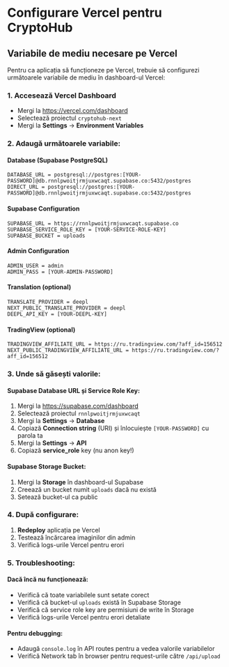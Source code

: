 # Configurare Vercel pentru CryptoHub

## Variabile de mediu necesare pe Vercel

Pentru ca aplicația să funcționeze pe Vercel, trebuie să configurezi următoarele variabile de mediu în dashboard-ul Vercel:

### 1. Accesează Vercel Dashboard
- Mergi la https://vercel.com/dashboard
- Selectează proiectul `cryptohub-next`
- Mergi la **Settings** → **Environment Variables**

### 2. Adaugă următoarele variabile:

#### Database (Supabase PostgreSQL)
```
DATABASE_URL = postgresql://postgres:[YOUR-PASSWORD]@db.rnnlpwoitjrmjuxwcaqt.supabase.co:5432/postgres
DIRECT_URL = postgresql://postgres:[YOUR-PASSWORD]@db.rnnlpwoitjrmjuxwcaqt.supabase.co:5432/postgres
```

#### Supabase Configuration
```
SUPABASE_URL = https://rnnlpwoitjrmjuxwcaqt.supabase.co
SUPABASE_SERVICE_ROLE_KEY = [YOUR-SERVICE-ROLE-KEY]
SUPABASE_BUCKET = uploads
```

#### Admin Configuration
```
ADMIN_USER = admin
ADMIN_PASS = [YOUR-ADMIN-PASSWORD]
```

#### Translation (optional)
```
TRANSLATE_PROVIDER = deepl
NEXT_PUBLIC_TRANSLATE_PROVIDER = deepl
DEEPL_API_KEY = [YOUR-DEEPL-KEY]
```

#### TradingView (optional)
```
TRADINGVIEW_AFFILIATE_URL = https://ru.tradingview.com/?aff_id=156512
NEXT_PUBLIC_TRADINGVIEW_AFFILIATE_URL = https://ru.tradingview.com/?aff_id=156512
```

### 3. Unde să găsești valorile:

#### Supabase Database URL și Service Role Key:
1. Mergi la https://supabase.com/dashboard
2. Selectează proiectul `rnnlpwoitjrmjuxwcaqt`
3. Mergi la **Settings** → **Database**
4. Copiază **Connection string** (URI) și înlocuiește `[YOUR-PASSWORD]` cu parola ta
5. Mergi la **Settings** → **API**
6. Copiază **service_role** key (nu anon key!)

#### Supabase Storage Bucket:
1. Mergi la **Storage** în dashboard-ul Supabase
2. Creează un bucket numit `uploads` dacă nu există
3. Setează bucket-ul ca public

### 4. După configurare:
1. **Redeploy** aplicația pe Vercel
2. Testează încărcarea imaginilor din admin
3. Verifică logs-urile Vercel pentru erori

### 5. Troubleshooting:

#### Dacă încă nu funcționează:
- Verifică că toate variabilele sunt setate corect
- Verifică că bucket-ul `uploads` există în Supabase Storage
- Verifică că service role key are permisiuni de write în Storage
- Verifică logs-urile Vercel pentru erori detaliate

#### Pentru debugging:
- Adaugă `console.log` în API routes pentru a vedea valorile variabilelor
- Verifică Network tab în browser pentru request-urile către `/api/upload`
